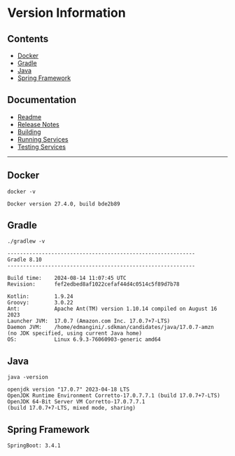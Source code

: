 # Version Information

## Contents
- [Docker](#docker)
- [Gradle](#gradle)
- [Java](#java)
- [Spring Framework](#spring-framework)

## Documentation
- [Readme](../README.md)
- [Release Notes](RELEASE.md)
- [Building](BUILD.md)
- [Running Services](RUNNING.md)
- [Testing Services](TESTING.md)


---

## Docker

```shell
docker -v 
```
```text
Docker version 27.4.0, build bde2b89
```

## Gradle

```shell
./gradlew -v
```

```text
------------------------------------------------------------
Gradle 8.10
------------------------------------------------------------

Build time:    2024-08-14 11:07:45 UTC
Revision:      fef2edbed8af1022cefaf44d4c0514c5f89d7b78

Kotlin:        1.9.24
Groovy:        3.0.22
Ant:           Apache Ant(TM) version 1.10.14 compiled on August 16 2023
Launcher JVM:  17.0.7 (Amazon.com Inc. 17.0.7+7-LTS)
Daemon JVM:    /home/edmangini/.sdkman/candidates/java/17.0.7-amzn 
(no JDK specified, using current Java home)
OS:            Linux 6.9.3-76060903-generic amd64
```

## Java

```shell
java -version
````
```text
openjdk version "17.0.7" 2023-04-18 LTS
OpenJDK Runtime Environment Corretto-17.0.7.7.1 (build 17.0.7+7-LTS)
OpenJDK 64-Bit Server VM Corretto-17.0.7.7.1 
(build 17.0.7+7-LTS, mixed mode, sharing)
```

## Spring Framework
```text
SpringBoot: 3.4.1
```